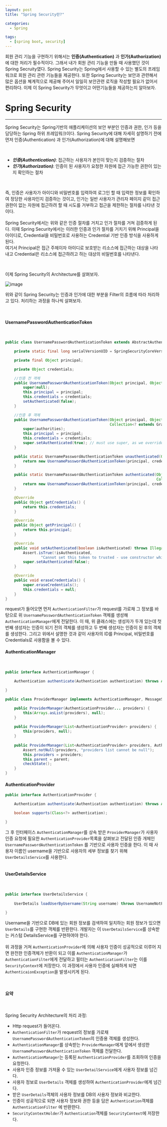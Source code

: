 ```yaml
---
layout: post
title: "Spring Security란?"

categories:
  - Spring

tags:
  - [spring boot, security]
---
```


회원 관리 기능을 구현하기 위해서는 __인증(Authentication)__ 과 __인가(Authorization)__ 에 대한 
처리가 필수적이다. 그래서 내가 회원 관리 기능을 만들 때 사용했던 것이 Spring Secruity였다.
Spring Security는 Spring에서 사용할 수 있는 별도의 프레임워크로 회원 관리 관련 기능들을 제공한다.
또한 Spring Security는 보안과 관련해서 많은 옵션을 쳬계적으로 제공해 주어서 일일히 보안관련 로직을 
작성할 필요가 없어서 편리하다. 이제 이 Spring Security가 무엇이고 어떤기능들을 제공하는지 알아보자.

# Spring Security

---

Spring Security는 Spring기반의 애플리케이션의 보안 부분인 인증과 권한, 인가 등을 담당하는
Spring 하위 프레임워크이다. Spring Security에 대해 자세히 설명하기 전에 먼저 인증(Authentication)
과 인가(Authorization)에 대해 설명해보면

<br>

+ **_인증(Authentication)_**: 접근하는 사용자가 본인이 맞는지 검증하는 절차    
+ **_인가(Authorization)_**: 인증이 된 사용자가 요청한 자원에 접근 가능한 권한이 있는지
확인하는 절차  

<br>

즉, 인증은 사용자가 아이디와 비밀번호를 입력하여 로그인 할 때 입력한 정보를 확인하여
정당한 사용자인지 검증하는 것이고, 인가는 일반 사용자가 관리자 페이지 같이 접근 권한이 없는
자원에 접근하려 할 때 시도를 거부하고 접근을 제한하는 절차를 나타낸 것이다.  
<br>
Spring Security에서는 위와 같은 인증 절차를 거치고 인가 절차를 거쳐 검증하게 된다. 이때 
Spring Security에서는 이러한 인증과 인가 절차를 거치기 위해 Principal을 아이디로, 
Credential을 비밀번호로 사용하는 Credential 기반 인증 방식을 사용하게 된다.  
여기서 Principal은 접근 주체이자 아이디로 보호받는 리소스에 접근하는 대상을 나타내고
Credential은 리소스에 접근하려고 하는 대상의 비밀번호를 나타낸다.

<br>

이제 Spring Security의 Architecture를 살펴보자.

![image](/assets/img/2023-08-09-Spring_Security/spring_security_architecture.png "아키텍쳐")
<br>

위와 같이 Spring Security는 인증과 인가에 대한 부분을 Filter의 흐름에 따라 처리하고 있다.
처리하는 과정을 하나씩 살펴보자.

<br/>

<h4 class="text-center"> UsernamePasswordAuthenticationToken </h4> 

<br/>

```java
public class UsernamePasswordAuthenticationToken extends AbstractAuthenticationToken {

    private static final long serialVersionUID = SpringSecurityCoreVersion.SERIAL_VERSION_UID;

    private final Object principal;

    private Object credentials;

    //인증 전 객체
    public UsernamePasswordAuthenticationToken(Object principal, Object credentials) {
        super(null);
        this.principal = principal;
        this.credentials = credentials;
        setAuthenticated(false);
    }

    //인증 후 객체
    public UsernamePasswordAuthenticationToken(Object principal, Object credentials,
                                               Collection<? extends GrantedAuthority> authorities) {
        super(authorities);
        this.principal = principal;
        this.credentials = credentials;
        super.setAuthenticated(true); // must use super, as we override
    }

    public static UsernamePasswordAuthenticationToken unauthenticated(Object principal, Object credentials) {
        return new UsernamePasswordAuthenticationToken(principal, credentials);
    }

    public static UsernamePasswordAuthenticationToken authenticated(Object principal, Object credentials,
                                                                    Collection<? extends GrantedAuthority> authorities) {
        return new UsernamePasswordAuthenticationToken(principal, credentials, authorities);
    }

    @Override
    public Object getCredentials() {
        return this.credentials;
    }

    @Override
    public Object getPrincipal() {
        return this.principal;
    }

    @Override
    public void setAuthenticated(boolean isAuthenticated) throws IllegalArgumentException {
        Assert.isTrue(!isAuthenticated,
                "Cannot set this token to trusted - use constructor which takes a GrantedAuthority list instead");
        super.setAuthenticated(false);
    }

    @Override
    public void eraseCredentials() {
        super.eraseCredentials();
        this.credentials = null;
    }
}
```

request가 들어오면 먼저 `AuthenticationFilter`가 request를 가로채 그 정보를 바탕으로 위 `UsernamePasswordAuthenticationToken`
객체를 생성해 `AuthenticationManager`에게 전달한다. 이 때, 위 클래스에는 생성자가 두개 있는데 첫 번째 생성자는 인증이 되기 전의 객체를
생성하고 두 번째 생성자는 인증이 된 후의 객체를 생성한다. 그리고 위에서 설명한 것과 같이 사용자의 ID를
Principal, 비밀번호를 Credentials로 사용함을 볼 수 있다.
<br/>

<h4 class="text-center"> AuthenticationManager </h4>

<br/>

```java
public interface AuthenticationManager {
    
    Authentication authenticate(Authentication authentication) throws AuthenticationException;

}
```
```java
public class ProviderManager implements AuthenticationManager, MessageSourceAware, InitializingBean {

    public ProviderManager(AuthenticationProvider... providers) {
        this(Arrays.asList(providers), null);
    }
    
    public ProviderManager(List<AuthenticationProvider> providers) {
        this(providers, null);
    }
    
    public ProviderManager(List<AuthenticationProvider> providers, AuthenticationManager parent) {
        Assert.notNull(providers, "providers list cannot be null");
        this.providers = providers;
        this.parent = parent;
        checkState();
    }
}
```

<h4 class="text-center"> AuthenticationProvider </h4>

```java
public interface AuthenticationProvider {

    Authentication authenticate(Authentication authentication) throws AuthenticationException;

    boolean supports(Class<?> authentication);

}
```

그 후 인터페이스 `AuthenticationManager`를 상속 받은 `ProviderManager`가 사용자 인증 요청에 
필요한 `AuthenticationProvider`목록을 살펴보고 전달된 인증 개체인 `UsernamePasswordAuthenticationToken`
를 기반으로 사용자 인증을 한다. 이 때 사용자 이름인 username을 기반으로 사용자의 세부 정보를 찾기
위해 `UserDetailsService`를 사용한다.  
<br/>

<h4 class="text-center"> UserDetailsService </h4>

<br/>

```java
public interface UserDetailsService {
    
	UserDetails loadUserByUsername(String username) throws UsernameNotFoundException;

}
```

Username을 기반으로 DB에 있는 회원 정보를 검색하여 일치하는 회원 정보가 있으면 `UserDetails`를 구현한
객체를 반환한다. 개발자는 이 `UserDetailsService`를 상속받는 커스텀 DetailsService를 구현하여야 한다.  
<br/>
위 과정을 거쳐 `AuthenticationProvider`에 의해 사용자 인증이 성공적으로 이루어 지면 완전한 인증객체가
반환이 되고 이를 `AuthenticationManager`가 `AuthenticationFilter`에게 전달하고 필터는
`AuthenticationFilter`는 이를 `SecurityContext`에 저장한다. 이 과정에서 사용자 인증에 
실패하게 되면 `AuthenticaionException`을 발생시키게 된다.


<br/>

<h4 class="text-center"> 요약 </h4>

<br/>

Spring Security Architecture의 처리 과정:  

- Http request가 들어온다.
- `AuthenticationFilter`가 request의 정보를 가로채 `UsernamePasswordAuthenticationToken`의
  인증용 객체를 생성한다.
- `AuthenticationManager`를 상속받는 `ProviderManager`에게 앞에서 생성한
  `UsernamePasswordAuthenticationToken` 객체를 전달한다.
- `AuthenticationManager`는 등록된 `AuthenticationProvider`를 조회하여 인증을 요청한다.
- 사용자 인증 정보를 가져올 수 있는 `UserDetailService`에게 사용자 정보를 넘긴다.
- 사용자 정보로 `UserDetails` 객체를 생성하여 `AuthenticationProvider`에게 넘긴다.
- 받은 `UserDetails`객체의 사용자 정보를 DB의 사용자 정보와 비교한다.
- 인증이 성공적으로 되면 사용자 정보와 권한 등을 담은 `Authentication`객체를 `AuthenticationFilter`
  에 반환한다.
- `SecurityContextHolder`가 `Authentication`객체를 `SecurityContext`에 저장한다.



